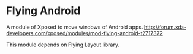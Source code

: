 Flying Android
==============
A module of Xposed to move windows of Android apps.
http://forum.xda-developers.com/xposed/modules/mod-flying-android-t2717372

This module depends on Flying Layout library.